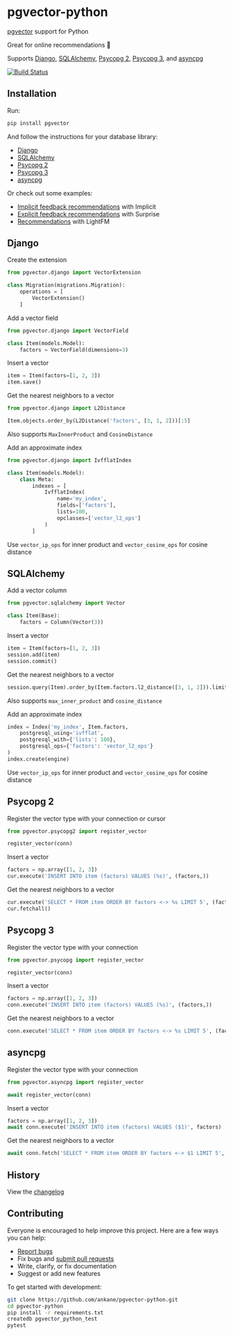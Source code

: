 # pgvector-python

[pgvector](https://github.com/ankane/pgvector) support for Python

Great for online recommendations :tada:

Supports [Django](https://github.com/django/django), [SQLAlchemy](https://github.com/sqlalchemy/sqlalchemy), [Psycopg 2](https://github.com/psycopg/psycopg2), [Psycopg 3](https://github.com/psycopg/psycopg), and [asyncpg](https://github.com/MagicStack/asyncpg)

[![Build Status](https://github.com/ankane/pgvector-python/workflows/build/badge.svg?branch=master)](https://github.com/ankane/pgvector-python/actions)

## Installation

Run:

```sh
pip install pgvector
```

And follow the instructions for your database library:

- [Django](#django)
- [SQLAlchemy](#sqlalchemy)
- [Psycopg 2](#psycopg-2)
- [Psycopg 3](#psycopg-3)
- [asyncpg](#asyncpg)

Or check out some examples:

- [Implicit feedback recommendations](examples/implicit_recs.py) with Implicit
- [Explicit feedback recommendations](examples/surprise_recs.py) with Surprise
- [Recommendations](examples/lightfm_recs.py) with LightFM

## Django

Create the extension

```python
from pgvector.django import VectorExtension

class Migration(migrations.Migration):
    operations = [
        VectorExtension()
    ]
```

Add a vector field

```python
from pgvector.django import VectorField

class Item(models.Model):
    factors = VectorField(dimensions=3)
```

Insert a vector

```python
item = Item(factors=[1, 2, 3])
item.save()
```

Get the nearest neighbors to a vector

```python
from pgvector.django import L2Distance

Item.objects.order_by(L2Distance('factors', [3, 1, 2]))[:5]
```

Also supports `MaxInnerProduct` and `CosineDistance`

Add an approximate index

```python
from pgvector.django import IvfflatIndex

class Item(models.Model):
    class Meta:
        indexes = [
            IvfflatIndex(
                name='my_index',
                fields=['factors'],
                lists=100,
                opclasses=['vector_l2_ops']
            )
        ]
```

Use `vector_ip_ops` for inner product and `vector_cosine_ops` for cosine distance

## SQLAlchemy

Add a vector column

```python
from pgvector.sqlalchemy import Vector

class Item(Base):
    factors = Column(Vector(3))
```

Insert a vector

```python
item = Item(factors=[1, 2, 3])
session.add(item)
session.commit()
```

Get the nearest neighbors to a vector

```python
session.query(Item).order_by(Item.factors.l2_distance([3, 1, 2])).limit(5).all()
```

Also supports `max_inner_product` and `cosine_distance`

Add an approximate index

```python
index = Index('my_index', Item.factors,
    postgresql_using='ivfflat',
    postgresql_with={'lists': 100},
    postgresql_ops={'factors': 'vector_l2_ops'}
)
index.create(engine)
```

Use `vector_ip_ops` for inner product and `vector_cosine_ops` for cosine distance

## Psycopg 2

Register the vector type with your connection or cursor

```python
from pgvector.psycopg2 import register_vector

register_vector(conn)
```

Insert a vector

```python
factors = np.array([1, 2, 3])
cur.execute('INSERT INTO item (factors) VALUES (%s)', (factors,))
```

Get the nearest neighbors to a vector

```python
cur.execute('SELECT * FROM item ORDER BY factors <-> %s LIMIT 5', (factors,))
cur.fetchall()
```

## Psycopg 3

Register the vector type with your connection

```python
from pgvector.psycopg import register_vector

register_vector(conn)
```

Insert a vector

```python
factors = np.array([1, 2, 3])
conn.execute('INSERT INTO item (factors) VALUES (%s)', (factors,))
```

Get the nearest neighbors to a vector

```python
conn.execute('SELECT * FROM item ORDER BY factors <-> %s LIMIT 5', (factors,)).fetchall()
```

## asyncpg

Register the vector type with your connection

```python
from pgvector.asyncpg import register_vector

await register_vector(conn)
```

Insert a vector

```python
factors = np.array([1, 2, 3])
await conn.execute('INSERT INTO item (factors) VALUES ($1)', factors)
```

Get the nearest neighbors to a vector

```python
await conn.fetch('SELECT * FROM item ORDER BY factors <-> $1 LIMIT 5', factors)
```

## History

View the [changelog](https://github.com/ankane/pgvector-python/blob/master/CHANGELOG.md)

## Contributing

Everyone is encouraged to help improve this project. Here are a few ways you can help:

- [Report bugs](https://github.com/ankane/pgvector-python/issues)
- Fix bugs and [submit pull requests](https://github.com/ankane/pgvector-python/pulls)
- Write, clarify, or fix documentation
- Suggest or add new features

To get started with development:

```sh
git clone https://github.com/ankane/pgvector-python.git
cd pgvector-python
pip install -r requirements.txt
createdb pgvector_python_test
pytest
```
